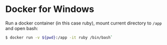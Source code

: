 # Docker for Windows

Run a docker container \(in this case ruby\), mount current directory to `/app` and open bash:

```bash
$ docker run -v ${pwd}:/app -it ruby /bin/bash`
```

